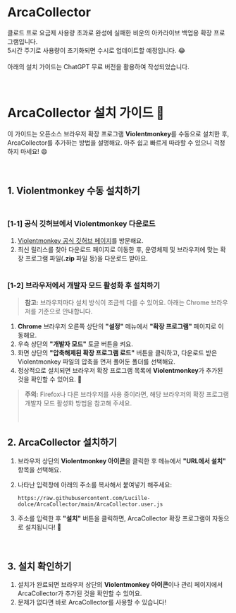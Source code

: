 # ArcaCollector

클로드 프로 요금제 사용량 초과로 완성에 실패한 비운의 아카라이브 백업용 확장 프로그램입니다.<br/>
5시간 주기로 사용량이 초기화되면 수시로 업데이트할 예정입니다. 😂<br/><br/>
아래의 설치 가이드는 ChatGPT 무료 버전을 활용하여 작성되었습니다.<br/><br/><br/>

# ArcaCollector 설치 가이드 🚀

이 가이드는 오픈소스 브라우저 확장 프로그램 **Violentmonkey**를 수동으로 설치한 후, ArcaCollector를 추가하는 방법을 설명해요. 아주 쉽고 빠르게 따라할 수 있으니 걱정하지 마세요! 😄<br/><br/><br/>

## 1. Violentmonkey 수동 설치하기<br/><br/>

### [1-1] 공식 깃허브에서 Violentmonkey 다운로드
1. [Violentmonkey 공식 깃허브 페이지](https://github.com/violentmonkey/violentmonkey)를 방문해요.
2. 최신 릴리스를 찾아 다운로드 페이지로 이동한 후, 운영체제 및 브라우저에 맞는 확장 프로그램 파일(**.zip** 파일 등)을 다운로드 받아요.<br/><br/>

### [1-2] 브라우저에서 개발자 모드 활성화 후 설치하기
> **참고:** 브라우저마다 설치 방식이 조금씩 다를 수 있어요. 아래는 Chrome 브라우저를 기준으로 안내합니다.

1. **Chrome** 브라우저 오른쪽 상단의 **"설정"** 메뉴에서 **"확장 프로그램"** 페이지로 이동해요.
2. 우측 상단의 **"개발자 모드"** 토글 버튼을 켜요.
3. 화면 상단의 **"압축해제된 확장 프로그램 로드"** 버튼을 클릭하고, 다운로드 받은 Violentmonkey 파일의 압축을 먼저 풀어둔 폴더를 선택해요.
4. 정상적으로 설치되면 브라우저 확장 프로그램 목록에 **Violentmonkey**가 추가된 것을 확인할 수 있어요. 🎉

> **주의:** Firefox나 다른 브라우저를 사용 중이라면, 해당 브라우저의 확장 프로그램 개발자 모드 활성화 방법을 참고해 주세요.<br/><br/><br/>

## 2. ArcaCollector 설치하기
1. 브라우저 상단의 **Violentmonkey 아이콘**을 클릭한 후 메뉴에서 **"URL에서 설치"** 항목을 선택해요.
2. 나타난 입력창에 아래의 주소를 복사해서 붙여넣기 해주세요:

   ```
   https://raw.githubusercontent.com/Lucille-dolce/ArcaCollector/main/ArcaCollector.user.js
   ```

3. 주소를 입력한 후 **"설치"** 버튼을 클릭하면, ArcaCollector 확장 프로그램이 자동으로 설치됩니다! 🎉<br/><br/><br/>

## 3. 설치 확인하기
1. 설치가 완료되면 브라우저 상단의 **Violentmonkey 아이콘**이나 관리 페이지에서 ArcaCollector가 추가된 것을 확인할 수 있어요.
2. 문제가 없다면 바로 ArcaCollector를 사용할 수 있습니다!
